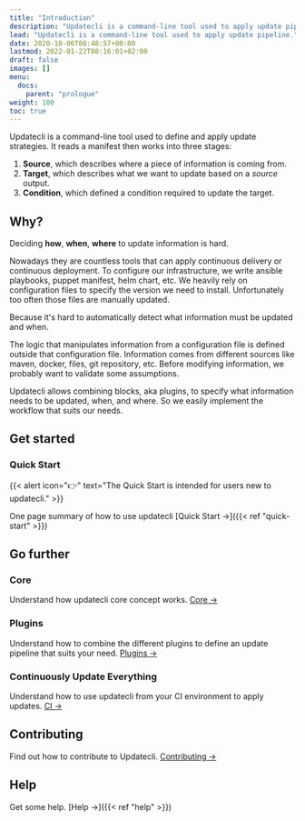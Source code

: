 ```yaml
---
title: "Introduction"
description: "Updatecli is a command-line tool used to apply update pipeline."
lead: "Updatecli is a command-line tool used to apply update pipeline."
date: 2020-10-06T08:48:57+00:00
lastmod: 2022-01-22T08:16:01+02:00
draft: false
images: []
menu:
  docs:
    parent: "prologue"
weight: 100
toc: true
---
```


Updatecli is a command-line tool used to define and apply update strategies.
It reads a manifest then works into three stages:

1. **Source**, which describes where a piece of information is coming from.
2. **Target**, which describes what we want to update based on a *source* output.
3. **Condition**, which defined a condition required to update the target.

## Why?

Deciding **how**, **when**, **where** to update information is hard.

Nowadays they are countless tools that can apply continuous delivery or continuous deployment. 
To configure our infrastructure, we write ansible playbooks, puppet manifest, helm chart, etc. We heavily rely 
on configuration files to specify the version we need to install. Unfortunately too often those files are manually updated. 

Because it's hard to automatically detect what information must be updated and when.

The logic that manipulates information from a configuration file is defined outside that configuration file. Information comes from different sources like maven, docker, files, git repository, etc.
Before modifying information, we probably want to validate some assumptions.

Updatecli allows combining blocks, aka plugins, to specify what information needs to be updated, when, and where. So we easily implement the workflow that suits our needs.

## Get started

### Quick Start

{{< alert icon="👉" text="The Quick Start is intended for users new to updatecli." >}}

One page summary of how to use updatecli [Quick Start →]({{< ref "quick-start" >}})

## Go further

### Core

Understand how updatecli core concept works. [Core →](/docs/core/)

### Plugins

Understand how to combine the different plugins to define an update pipeline that suits your need. [Plugins →](/docs/plugins/)

### Continuously Update Everything

Understand how to use updatecli from your CI environment to apply updates. [CI →](/docs/automate/)

## Contributing

Find out how to contribute to Updatecli. [Contributing →](/docs/help/contributing/)

## Help

Get some help. [Help →]({{< ref "help" >}})
